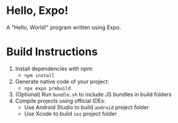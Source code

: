 # Hello, Expo!
A "Hello, World!" program written using Expo.

# Build Instructions
1. Install dependencies with npm:
    * ``npm install``
2. Generate native code of your project:
    * ``npx expo prebuild``
3. (Optional) Run `bundle.sh` to include JS bundles in build folders
4. Compile projects using official IDEs:
    * Use Android Studio to build ``android`` project folder
    * Use Xcode to build ``ios`` project folder
